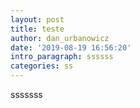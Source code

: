 ```yaml
---
layout: post
title: teste
author: dan_urbanowicz
date: '2019-08-19 16:56:20'
intro_paragraph: ssssss
categories: ss
---
```

sssssss
